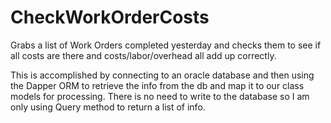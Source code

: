 # CheckWorkOrderCosts
Grabs a list of Work Orders completed yesterday and checks them to see if all costs are there and costs/labor/overhead all add up correctly.

This is accomplished by connecting to an oracle database and then using the Dapper ORM to retrieve the info from the db and map it to our 
class models for processing. There is no need to write to the database so I am only using Query method to return a list of info.
